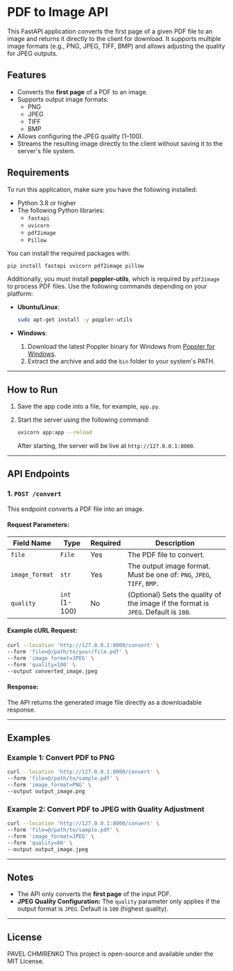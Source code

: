 # PDF to Image API

This FastAPI application converts the first page of a given PDF file to an image and returns it directly to the client for download. It supports multiple image formats (e.g., PNG, JPEG, TIFF, BMP) and allows adjusting the quality for JPEG outputs.

## Features

- Converts the **first page** of a PDF to an image.
- Supports output image formats:
  - PNG
  - JPEG
  - TIFF
  - BMP
- Allows configuring the JPEG quality (1–100).
- Streams the resulting image directly to the client without saving it to the server's file system.

## Requirements

To run this application, make sure you have the following installed:

- Python 3.8 or higher
- The following Python libraries:
  - `fastapi`
  - `uvicorn`
  - `pdf2image`
  - `Pillow`

You can install the required packages with:

```bash
pip install fastapi uvicorn pdf2image pillow
```

Additionally, you must install **poppler-utils**, which is required by `pdf2image` to process PDF files. Use the following commands depending on your platform:

- **Ubuntu/Linux**:
  ```bash
  sudo apt-get install -y poppler-utils
  ```

- **Windows**:
  1. Download the latest Poppler binary for Windows from [Poppler for Windows](http://blog.alivate.com.au/poppler-windows/).
  2. Extract the archive and add the `bin` folder to your system's PATH.

---

## How to Run

1. Save the app code into a file, for example, `app.py`.

2. Start the server using the following command:
   ```bash
   uvicorn app:app --reload
   ```

   After starting, the server will be live at `http://127.0.0.1:8000`.

---

## API Endpoints

### 1. `POST /convert`

This endpoint converts a PDF file into an image.

#### Request Parameters:
| Field Name     | Type        | Required | Description                                                                 |
| -------------- | ----------- | -------- | --------------------------------------------------------------------------- |
| `file`         | `File`      | Yes      | The PDF file to convert.                                                   |
| `image_format` | `str`       | Yes      | The output image format. Must be one of: `PNG`, `JPEG`, `TIFF`, `BMP`.      |
| `quality`      | `int` (1-100)| No       | (Optional) Sets the quality of the image if the format is `JPEG`. Default is `100`. |

#### Example cURL Request:
```bash
curl --location 'http://127.0.0.1:8000/convert' \
--form 'file=@/path/to/your/file.pdf' \
--form 'image_format=JPEG' \
--form 'quality=100' \
--output converted_image.jpeg
```

#### Response:
The API returns the generated image file directly as a downloadable response.

---

## Examples

### Example 1: Convert PDF to PNG
```bash
curl --location 'http://127.0.0.1:8000/convert' \
--form 'file=@/path/to/sample.pdf' \
--form 'image_format=PNG' \
--output output_image.png
```

### Example 2: Convert PDF to JPEG with Quality Adjustment
```bash
curl --location 'http://127.0.0.1:8000/convert' \
--form 'file=@/path/to/sample.pdf' \
--form 'image_format=JPEG' \
--form 'quality=80' \
--output output_image.jpeg
```

---

## Notes

- The API only converts the **first page** of the input PDF.
- **JPEG Quality Configuration:** The `quality` parameter only applies if the output format is `JPEG`. Default is `100` (highest quality).

---

## License
PAVEL CHMIRENKO
This project is open-source and available under the MIT License.